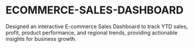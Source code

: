 # ECOMMERCE-SALES-DASHBOARD
Designed an interactive E-commerce Sales Dashboard to track YTD sales, profit, product performance, and regional trends, providing actionable insights for business growth.
